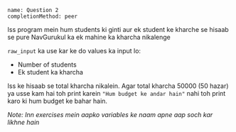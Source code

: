 ```ngMeta
name: Question 2
completionMethod: peer
```

Iss program mein hum students ki ginti aur ek student ke kharche se hisaab se pure NavGurukul ka ek mahine ka kharcha nikalenge

`raw_input` ka use kar ke do values ka input lo:

* Number of students
* Ek student ka kharcha

Iss ke hisaab se total kharcha nikalein. Agar total kharcha 50000 (50 hazar) ya usse kam hai toh print karein `"Hum budget ke andar hain"` nahi toh print karo ki hum budget ke bahar hain.

*Note: Inn exercises mein aapko variables ke naam apne aap soch kar likhne hain*
